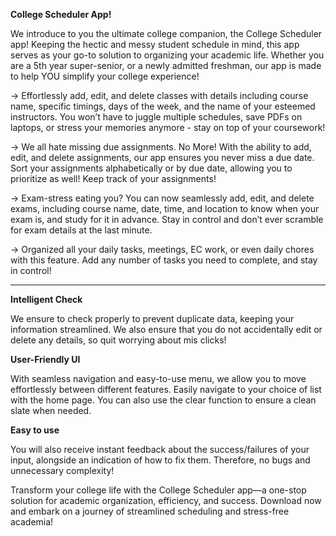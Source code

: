 **College Scheduler App!**

We introduce to you the ultimate college companion, the College Scheduler app! Keeping the hectic and messy student schedule in mind, this app serves as your go-to solution to organizing your academic life. Whether you are a 5th year super-senior, or a newly admitted freshman, our app is made to help YOU simplify your college experience!

-> Effortlessly add, edit, and delete classes with details including course name, specific timings, days of the week, and the name of your esteemed instructors. You won’t have to juggle multiple schedules, save PDFs on laptops, or stress your memories anymore - stay on top of your coursework!

-> We all hate missing due assignments. No More! With the ability to add, edit, and delete assignments, our app ensures you never miss a due date. Sort your assignments alphabetically or by due date, allowing you to prioritize as well! Keep track of your assignments!

-> Exam-stress eating you? You can now seamlessly add, edit, and delete exams, including course name, date, time, and location to know when your exam is, and study for it in advance. Stay in control and don’t ever scramble for exam details at the last minute.

-> Organized all your daily tasks, meetings, EC work, or even daily chores with this feature. Add any number of tasks you need to complete, and stay in control!

---------------------------------------------------------

**Intelligent Check**

We ensure to check properly to prevent duplicate data, keeping your information streamlined. We also ensure that you do not accidentally edit or delete any details, so quit worrying about mis clicks!

**User-Friendly UI**

With seamless navigation and easy-to-use menu, we allow you to move effortlessly between different features. Easily navigate to your choice of list with the home page. You can also use the clear function to ensure a clean slate when needed.

**Easy to use**

You will also receive instant feedback about the success/failures of your input, alongside an indication of how to fix them. Therefore, no bugs and unnecessary complexity!

Transform your college life with the College Scheduler app—a one-stop solution for academic organization, efficiency, and success. Download now and embark on a journey of streamlined scheduling and stress-free academia!

